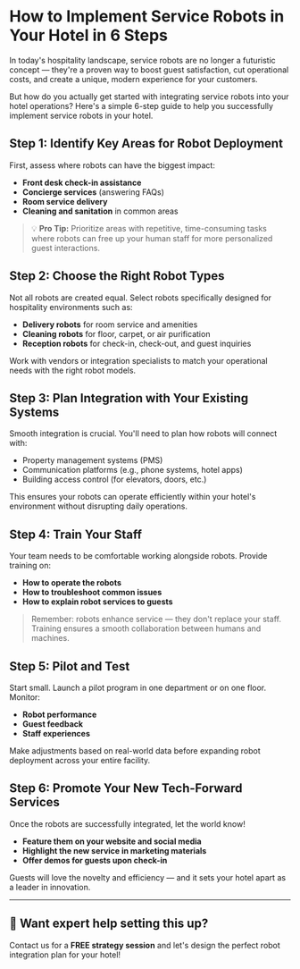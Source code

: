 # How to Implement Service Robots in Your Hotel in 6 Steps

In today's hospitality landscape, service robots are no longer a futuristic concept — they're a proven way to boost guest satisfaction, cut operational costs, and create a unique, modern experience for your customers.

But how do you actually get started with integrating service robots into your hotel operations? Here's a simple 6-step guide to help you successfully implement service robots in your hotel.

## Step 1: Identify Key Areas for Robot Deployment

First, assess where robots can have the biggest impact:

* **Front desk check-in assistance**
* **Concierge services** (answering FAQs)
* **Room service delivery**
* **Cleaning and sanitation** in common areas

> 💡 **Pro Tip:** Prioritize areas with repetitive, time-consuming tasks where robots can free up your human staff for more personalized guest interactions.

## Step 2: Choose the Right Robot Types

Not all robots are created equal. Select robots specifically designed for hospitality environments such as:

* **Delivery robots** for room service and amenities
* **Cleaning robots** for floor, carpet, or air purification
* **Reception robots** for check-in, check-out, and guest inquiries

Work with vendors or integration specialists to match your operational needs with the right robot models.

## Step 3: Plan Integration with Your Existing Systems

Smooth integration is crucial. You'll need to plan how robots will connect with:

* Property management systems (PMS)
* Communication platforms (e.g., phone systems, hotel apps)
* Building access control (for elevators, doors, etc.)

This ensures your robots can operate efficiently within your hotel's environment without disrupting daily operations.

## Step 4: Train Your Staff

Your team needs to be comfortable working alongside robots. Provide training on:

* **How to operate the robots**
* **How to troubleshoot common issues**
* **How to explain robot services to guests**

> Remember: robots enhance service — they don't replace your staff. Training ensures a smooth collaboration between humans and machines.

## Step 5: Pilot and Test

Start small. Launch a pilot program in one department or on one floor. Monitor:

* **Robot performance**
* **Guest feedback**
* **Staff experiences**

Make adjustments based on real-world data before expanding robot deployment across your entire facility.

## Step 6: Promote Your New Tech-Forward Services

Once the robots are successfully integrated, let the world know!

* **Feature them on your website and social media**
* **Highlight the new service in marketing materials**
* **Offer demos for guests upon check-in**

Guests will love the novelty and efficiency — and it sets your hotel apart as a leader in innovation.

---

## 🎯 Want expert help setting this up?

Contact us for a **FREE strategy session** and let's design the perfect robot integration plan for your hotel!